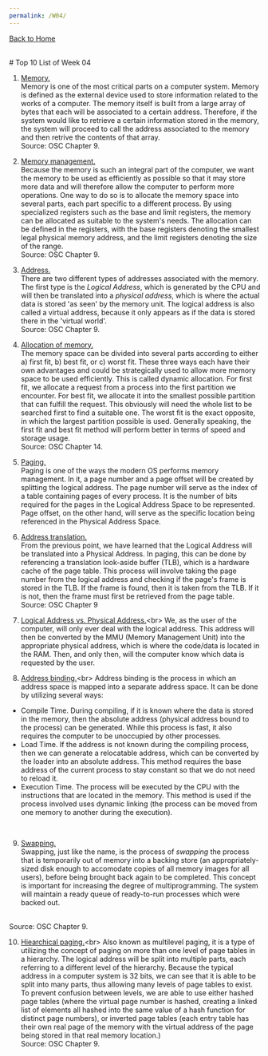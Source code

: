 ```yaml
---
permalink: /W04/
---
```

[Back to Home](../)

<br>
# Top 10 List of Week 04

1. [Memory.](https://www.tutorialspoint.com/computer_fundamentals/computer_memory.htm)<br>
Memory is one of the most critical parts on a computer system. Memory is defined as the external device used to store information related to the works of a computer. The memory itself is built from a large array of bytes that each will be associated to a certain address. Therefore, if the system would like to retrieve a certain information stored in the memory, the system will proceed to call the address associated to the memory and then retrive the contents of that array.<br>
Source: OSC Chapter 9.

2. [Memory management.](https://www.cs.huji.ac.il/course/2008/os/ex-slides/ex6_6.pdf)<br>
Because the memory is such an integral part of the computer, we want the memory to be used as efficiently as possible so that it may store more data and will therefore allow the computer to perform more operations. One way to do so is to allocate the memory space into several parts, each part specific to a different process. By using specialized registers such as the base and limit registers, the memory can be allocated as suitable to the system's needs. The allocation can be defined in the registers, with the base registers denoting the smallest legal physical memory address, and the limit registers denoting the size of the range.<br>
Source: OSC Chapter 9.

3. [Address.](https://www.geeksforgeeks.org/logical-and-physical-address-in-operating-system/)<br>
There are two different types of addresses associated with the memory. The first type is the *Logical Address*, which is generated by the CPU and will then be translated into a *physical address*, which is where the actual data is stored 'as seen' by the memory unit. The logical address is also called a virtual address, because it only appears as if the data is stored there in the 'virtual world'.<br>
Source: OSC Chapter 9.

4. [Allocation of memory.](https://www.cs.huji.ac.il/course/2008/os/ex-slides/ex6_6.pdf)<br>
The memory space can be divided into several parts according to either a) first fit, b) best fit, or c) worst fit. These three ways each have their own advantages and could be strategically used to allow more memory space to be used efficiently. This is called dynamic allocation. For first fit, we allocate a request from a process into the first partition we encounter. For best fit, we allocate it into the smallest possible partition that can fulfill the request. This obviously will need the whole list to be searched first to find a suitable one. The worst fit is the exact opposite, in which the largest partition possible is used. Generally speaking, the first fit and best fit method will perform better in terms of speed and storage usage.<br>
Source: OSC Chapter 14. 

5. [Paging.](https://www.geeksforgeeks.org/paging-in-operating-system/)<br>
Paging is one of the ways the modern OS performs memory management. In it, a page number and a page offset will be created by splitting the logical address. The page number will serve as the index of a table containing pages of every process. It is the number of bits required for the pages in the Logical Address Space to be represented. Page offset, on the other hand, will serve as the specific location being referenced in the Physical Address Space.<br>

6. [Address translation.](https://www.cs.huji.ac.il/course/2008/os/ex-slides/ex6_6.pdf)<br>
From the previous point, we have learned that the Logical Address will be translated into a Physical Address. In paging, this can be done by referencing a translation look-aside buffer (TLB), which is a hardware cache of the page table. This process will involve taking the page number from the logical address and checking if the page's frame is stored in the TLB. If the frame is found, then it is taken from the TLB. If it is not, then the frame must first be retrieved from the page table. <br>
Source: OSC Chapter 9

7. [Logical Address vs. Physical Address.](https://www.geeksforgeeks.org/mapping-virtual-addresses-to-physical-addresses/#:~:text=Logical%20address%20is%20address%20generated,address%20translation%20unit%20in%20particular.)<br>
We, as the user of the computer, will only ever deal with the logical address. This address will then be converted by the MMU (Memory Management Unit) into the appropriate physical address, which is where the code/data is located in the RAM. Then, and only then, will the computer know which data is requested by the user.<br>

8. [Address binding.](https://www.geeksforgeeks.org/mapping-virtual-addresses-to-physical-addresses/#:~:text=Logical%20address%20is%20address%20generated,address%20translation%20unit%20in%20particular.)<br>
Address binding is the process in which an address space is mapped into a separate address space. It can be done by utilizing several ways:
- Compile Time. During compiling, if it is known where the data is stored in the memory, then the absolute address (physical address bound to the process) can be generated. While this process is fast, it also requires the computer to be unoccupied by other processes.
- Load Time. If the address is not known during the compiling process, then we can generate a relocatable address, which can be converted by the loader into an absolute address. This method requires the base address of the current process to stay constant so that we do not need to reload it.
- Execution Time. The process will be executed by the CPU with the instructions that are located in the memory. This method is used if the process involved uses dynamic linking (the process can be moved from one memory to another during the execution).
<br>

9. [Swapping.](https://www.cs.huji.ac.il/course/2008/os/ex-slides/ex6_6.pdf)<br>
Swapping, just like the name, is the process of *swapping* the process that is temporarily out of memory into a backing store (an appropriately-sized disk enough to accomodate copies of all memory images for all users), before being brought back again to be completed. This concept is important for increasing the degree of multiprogramming. The system will maintain a ready queue of ready-to-run processes which were backed out.
<br>
Source: OSC Chapter 9.

10. [Hiearchical paging.](https://www.geeksforgeeks.org/multilevel-paging-in-operating-system/#:~:text=Multilevel%20Paging%20is%20a%20paging,also%20known%20as%20hierarchical%20paging.&text=Each%20page%20table%20entry%20except,the%20next%20level%20page%20table.)<br>
Also known as multilevel paging, it is a type of utilizing the concept of paging on more than one level of page tables in a hierarchy. The logical address will be split into multiple parts, each referring to a different level of the hierarchy. Because the typical address in a computer system is 32 bits, we can see that it is able to be split into many parts, thus allowing many levels of page tables to exist. To prevent confusion between levels, we are able to use either hashed page tables (where the virtual page number is hashed, creating a linked list of elements all hashed into the same value of a hash function for distinct page numbers), or inverted page tables (each entry table has their own real page of the memory with the virtual address of the page being stored in that real memory location.) <br>
Source: OSC Chapter 9.
